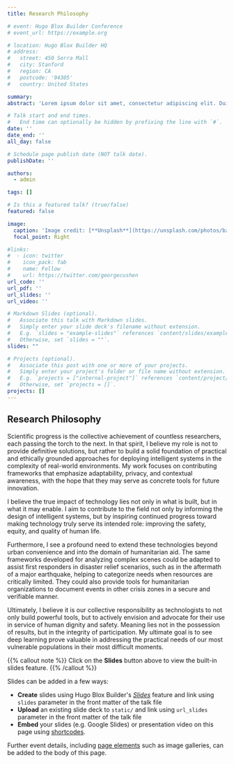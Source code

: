 ```yaml
---
title: Research Philosophy

# event: Hugo Blox Builder Conference
# event_url: https://example.org

# location: Hugo Blox Builder HQ
# address:
#   street: 450 Serra Mall
#   city: Stanford
#   region: CA
#   postcode: '94305'
#   country: United States

summary: 
abstract: 'Lorem ipsum dolor sit amet, consectetur adipiscing elit. Duis posuere tellusac convallis placerat. Proin tincidunt magna sed ex sollicitudin condimentum. Sed ac faucibus dolor, scelerisque sollicitudin nisi. Cras purus urna, suscipit quis sapien eu, pulvinar tempor diam.'

# Talk start and end times.
#   End time can optionally be hidden by prefixing the line with `#`.
date: ''
date_end: ''
all_day: false

# Schedule page publish date (NOT talk date).
publishDate: ''

authors:
  - admin

tags: []

# Is this a featured talk? (true/false)
featured: false

image:
  caption: 'Image credit: [**Unsplash**](https://unsplash.com/photos/bzdhc5b3Bxs)'
  focal_point: Right

#links:
#  - icon: twitter
#    icon_pack: fab
#    name: Follow
#    url: https://twitter.com/georgecushen
url_code: ''
url_pdf: ''
url_slides: ''
url_video: ''

# Markdown Slides (optional).
#   Associate this talk with Markdown slides.
#   Simply enter your slide deck's filename without extension.
#   E.g. `slides = "example-slides"` references `content/slides/example-slides.md`.
#   Otherwise, set `slides = ""`.
slides: ""

# Projects (optional).
#   Associate this post with one or more of your projects.
#   Simply enter your project's folder or file name without extension.
#   E.g. `projects = ["internal-project"]` references `content/project/deep-learning/index.md`.
#   Otherwise, set `projects = []`.
projects: []
---
```

## Research Philosophy
Scientific progress is the collective achievement of countless researchers, each passing the torch to the next. In that spirit, I believe my role is not to provide definitive solutions, but rather to build a solid foundation of practical and ethically grounded approaches for deploying intelligent systems in the complexity of real-world environments. My work focuses on contributing frameworks that emphasize adaptability, privacy, and contextual awareness, with the hope that they may serve as concrete tools for future innovation. 

I believe the true impact of technology lies not only in what is built, but in what it may enable. I aim to contribute to the field not only by informing the design of intelligent systems, but by inspiring continued progress toward making technology truly serve its intended role: improving the safety, equity, and quality of human life. 

Furthermore, I see a profound need to extend these technologies beyond urban convenience and into the domain of humanitarian aid. The same frameworks developed for analyzing complex scenes could be adapted to assist first responders in disaster relief scenarios, such as in the aftermath of a major earthquake, helping to categorize needs when resources are critically limited. They could also provide tools for humanitarian organizations to document events in other crisis zones in a secure and verifiable manner. 

Ultimately, I believe it is our collective responsibility as technologists to not only build powerful tools, but to actively envision and advocate for their use in service of human dignity and safety. Meaning lies not in the possession of results, but in the integrity of participation. My ultimate goal is to see deep learning prove valuable in addressing the practical needs of our most vulnerable populations in their most difficult moments.

{{% callout note %}}
Click on the **Slides** button above to view the built-in slides feature.
{{% /callout %}}

Slides can be added in a few ways:

- **Create** slides using Hugo Blox Builder's [_Slides_](https://docs.hugoblox.com/reference/content-types/) feature and link using `slides` parameter in the front matter of the talk file
- **Upload** an existing slide deck to `static/` and link using `url_slides` parameter in the front matter of the talk file
- **Embed** your slides (e.g. Google Slides) or presentation video on this page using [shortcodes](https://docs.hugoblox.com/reference/markdown/).

Further event details, including [page elements](https://docs.hugoblox.com/reference/markdown/) such as image galleries, can be added to the body of this page.
